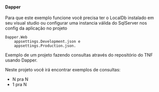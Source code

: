#### Dapper

Para que este exemplo funcione você precisa ter o LocalDb instalado em seu visual studio ou configurar uma instancia válida do SqlServer
nos config da aplicação no projeto
	
	Dapper.Web 
		appsettings.Development.json e 
		appsettings.Production.json.

Exemplo de um projeto fazendo consultas através do repositório do TNF usando Dapper.

Neste projeto você irá encontrar exemplos de consultas:
* N pra N
* 1 pra N
